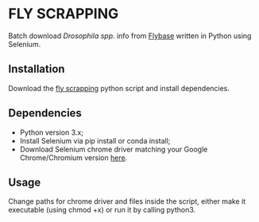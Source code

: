 # FLY SCRAPPING
Batch download *Drosophila spp.* info from [Flybase](https://flybase.org/batchdownload) written in Python using Selenium.
## Installation
Download the [fly scrapping](https://raw.githubusercontent.com/Tiago-Minuzzi/lab-stuff/master/fly-scrapping/fly_scrapping.py) python script and install dependencies.
## Dependencies
- Python version 3.x;
- Install Selenium via pip install or conda install;
- Download Selenium chrome driver matching your Google Chrome/Chromium version [here](https://chromedriver.chromium.org/downloads).
## Usage
Change paths for chrome driver and files inside the script, either make it executable (using chmod +x) or run it by calling python3.
